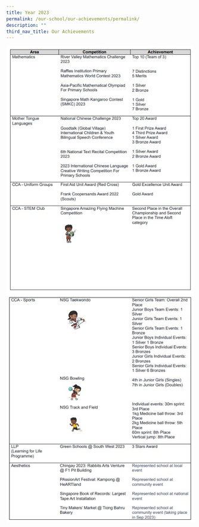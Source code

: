 ```yaml
---
title: Year 2023
permalink: /our-school/our-achievements/permalink/
description: ""
third_nav_title: Our Achievements
---
```

![](/images/blgps%20draft1.jpg)
![](/images/blgps%20draft2.jpg)